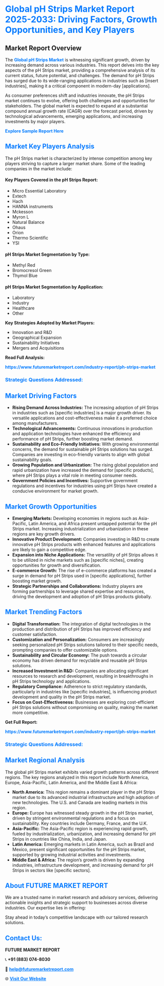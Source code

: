 <h1 style="color: #007BFF;">Global pH Strips Market Report 2025-2033: Driving Factors, Growth Opportunities, and Key Players</h1>

<section id="overview">
<h2>Market Report Overview</h2>
<p>The <a href="https://www.futuremarketreport.com/industry-report/ph-strips-market" style="color: #007BFF; text-decoration: none;"><strong>Global pH Strips Market</strong></a> is witnessing significant growth, driven by increasing demand across various industries. This report delves into the key aspects of the pH Strips market, providing a comprehensive analysis of its current status, future potential, and challenges. The demand for pH Strips has surged due to its wide-ranging applications in industries such as [insert industries], making it a critical component in modern-day [applications].</p>
<p>As consumer preferences shift and industries innovate, the pH Strips market continues to evolve, offering both challenges and opportunities for stakeholders. The global market is expected to expand at a substantial compound annual growth rate (CAGR) over the forecast period, driven by technological advancements, emerging applications, and increasing investments by major players.</p>
</section>

<section id="overview">
<p><a href="https://www.futuremarketreport.com/request-sample/reportId=91269" style="color: #007BFF; text-decoration: none;"><strong>Explore Sample Report Here</strong></a></p>
</section>

<section id="key-players">
<h2 style="color: #007BFF;">Market Key Players Analysis</h2>
<p>The pH Strips market is characterized by intense competition among key players striving to capture a larger market share. Some of the leading companies in the market include:</p>
<h4>Key Players Covered in the pH Strips Report:</h4>
<ul><li>Micro Essential Laboratory</li><li>Extech</li><li>Hach</li><li>HANNA instruments</li><li>Mckesson</li><li>Myron L</li><li>Natural Balance</li><li>Ohaus</li><li>Orion</li><li>Thermo Scientific</li><li>YSI</li></ul>
<h4>pH Strips Market Segmentation by Type:</h4>
<ul><li>Methyl Red</li><li>Bromocresol Green</li><li>Thymol Blue</li></ul>

<h4>pH Strips Market Segmentation by Application:</h4>
<ul><li>Laboratory</li><li>Industry</li><li>Healthcare</li><li>Other</li></ul>
<p><strong>Key Strategies Adopted by Market Players:</strong></p>
<ul>
<li>Innovation and R&D</li>
<li>Geographical Expansion</li>
<li>Sustainability Initiatives</li>
<li>Mergers and Acquisitions</li>
</ul>
</section>

<section>
<p><strong>Read Full Analysis: </strong></p><a href="https://www.futuremarketreport.com/industry-report/ph-strips-market" style="color: #007BFF; text-decoration: none;"><strong>https://www.futuremarketreport.com/industry-report/ph-strips-market</strong></a>
<h3 style="color: #007BFF;">Strategic Questions Addressed:</h3>
</section>

<section id="driving-factors">
<h2 style="color: #007BFF;">Market Driving Factors</h2>
<ul>
<li><strong>Rising Demand Across Industries:</strong> The increasing adoption of pH Strips in industries such as [specific industries] is a major growth driver. Its versatile applications and cost-effectiveness make it a preferred choice among manufacturers.</li>
<li><strong>Technological Advancements:</strong> Continuous innovations in production and application technologies have enhanced the efficiency and performance of pH Strips, further boosting market demand.</li>
<li><strong>Sustainability and Eco-Friendly Initiatives:</strong> With growing environmental concerns, the demand for sustainable pH Strips solutions has surged. Companies are investing in eco-friendly variants to align with global sustainability goals.</li>
<li><strong>Growing Population and Urbanization:</strong> The rising global population and rapid urbanization have increased the demand for [specific products], where pH Strips plays a vital role in meeting consumer needs.</li>
<li><strong>Government Policies and Incentives:</strong> Supportive government regulations and incentives for industries using pH Strips have created a conducive environment for market growth.</li>
</ul>
</section>

<section id="growth-opportunities">
<h2 style="color: #007BFF;">Market Growth Opportunities</h2>
<ul>
<li><strong>Emerging Markets:</strong> Developing economies in regions such as Asia-Pacific, Latin America, and Africa present untapped potential for the pH Strips market. Increasing industrialization and urbanization in these regions are key growth drivers.</li>
<li><strong>Innovative Product Development:</strong> Companies investing in R&D to create innovative pH Strips products with enhanced features and applications are likely to gain a competitive edge.</li>
<li><strong>Expansion into Niche Applications:</strong> The versatility of pH Strips allows it to be utilized in niche markets such as [specific niches], creating opportunities for growth and diversification.</li>
<li><strong>E-commerce Growth:</strong> The rise of e-commerce platforms has created a surge in demand for pH Strips used in [specific applications], further boosting market growth.</li>
<li><strong>Strategic Partnerships and Collaborations:</strong> Industry players are forming partnerships to leverage shared expertise and resources, driving the development and adoption of pH Strips products globally.</li>
</ul>
</section>

<section id="trending-factors">
<h2 style="color: #007BFF;">Market Trending Factors</h2>
<ul>
<li><strong>Digital Transformation:</strong> The integration of digital technologies in the production and distribution of pH Strips has improved efficiency and customer satisfaction.</li>
<li><strong>Customization and Personalization:</strong> Consumers are increasingly seeking personalized pH Strips solutions tailored to their specific needs, prompting companies to offer customizable options.</li>
<li><strong>Sustainability and Circular Economy:</strong> The push towards a circular economy has driven demand for recyclable and reusable pH Strips solutions.</li>
<li><strong>Increased Investment in R&D:</strong> Companies are allocating significant resources to research and development, resulting in breakthroughs in pH Strips technology and applications.</li>
<li><strong>Regulatory Compliance:</strong> Adherence to strict regulatory standards, particularly in industries like [specific industries], is influencing product development and quality in the pH Strips market.</li>
<li><strong>Focus on Cost-Effectiveness:</strong> Businesses are exploring cost-efficient pH Strips solutions without compromising on quality, making the market more competitive.</li>
</ul>
</section>

<section>
<p><strong>Get Full Report: </strong></p><a href="https://www.futuremarketreport.com/industry-report/ph-strips-market" style="color: #007BFF; text-decoration: none;"><strong>https://www.futuremarketreport.com/industry-report/ph-strips-market</strong></a>
<h3 style="color: #007BFF;">Strategic Questions Addressed:</h3>
</section>


<section id="regional-analysis">
<h2 style="color: #007BFF;">Market Regional Analysis</h2>
<p>The global pH Strips market exhibits varied growth patterns across different regions. The key regions analyzed in this report include North America, Europe, Asia-Pacific, Latin America, and the Middle East & Africa:</p>
<ul>
<li><strong>North America:</strong> This region remains a dominant player in the pH Strips market due to its advanced industrial infrastructure and high adoption of new technologies. The U.S. and Canada are leading markets in this region.</li>
<li><strong>Europe:</strong> Europe has witnessed steady growth in the pH Strips market, driven by stringent environmental regulations and a focus on sustainability. Key countries include Germany, France, and the U.K.</li>
<li><strong>Asia-Pacific:</strong> The Asia-Pacific region is experiencing rapid growth, fueled by industrialization, urbanization, and increasing demand for pH Strips in countries like China, India, and Japan.</li>
<li><strong>Latin America:</strong> Emerging markets in Latin America, such as Brazil and Mexico, present significant opportunities for the pH Strips market, supported by growing industrial activities and investments.</li>
<li><strong>Middle East & Africa:</strong> The region’s growth is driven by expanding industries, infrastructure development, and increasing demand for pH Strips in sectors like [specific sectors].</li>
</ul>
</section>

<footer>
<h2 style="color: #007BFF;">About FUTURE MARKET REPORT</h2>
<p>We are a trusted name in market research and advisory services, delivering actionable insights and strategic support to businesses across diverse industries. Our expertise lies in offering:</p>

<p>Stay ahead in today’s competitive landscape with our tailored research solutions.</p>

<h2 style="color: #007BFF;">Contact Us:</h2>
<p><strong>FUTURE MARKET REPORT</strong></p>
<p>📞 <strong>+91 (883) 074-8030</strong></p>
<p>📧 <strong><a href="mailto:help@futuremarketreport.com" style="color: #007BFF;">help@futuremarketreport.com</a></strong></p>
<p>🌐 <strong><a href="https://www.futuremarketreport.com/" style="color: #007BFF;">Visit Our Website</a></strong></p>
</footer>